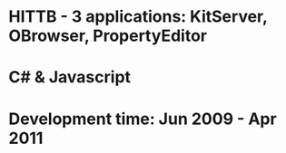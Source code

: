 # HITTB - 3 applications: KitServer, OBrowser, PropertyEditor
# C# & Javascript
# Development time: Jun 2009 - Apr 2011
